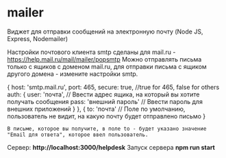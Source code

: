# mailer
Виджет для отправки сообщений на электронную почту (Node JS,  Express, Nodemailer)

Настройки почтового клиента smtp сделаны для mail.ru - https://help.mail.ru/mail/mailer/popsmtp 
Можно отправлять письма только с ящиков с доменом mail.ru, для отправки письма с ящиком другого домена - измените настройки smtp.

{
    host: 'smtp.mail.ru',
    port: 465,
    secure: true, //true for 465, false for others
    auth: {
        user: 'почта', // Ввести адрес ящика, на который вы хотите получать сообщения
        pass: 'внешний пароль' // Ввести пароль для внешних приложений
    }
},
    {
        to: 'почта' // Поле по умолчанию, пользователь не видит, на какую почту будет отправлено письмо 
    } 
    
    В письме, которое вы получите, в поле to - будет указано значение "Email для ответа", которое ввел пользователь. 
    
  Сервер: **http://localhost:3000/helpdesk** 
  Запуск сервера  **npm run start** 

